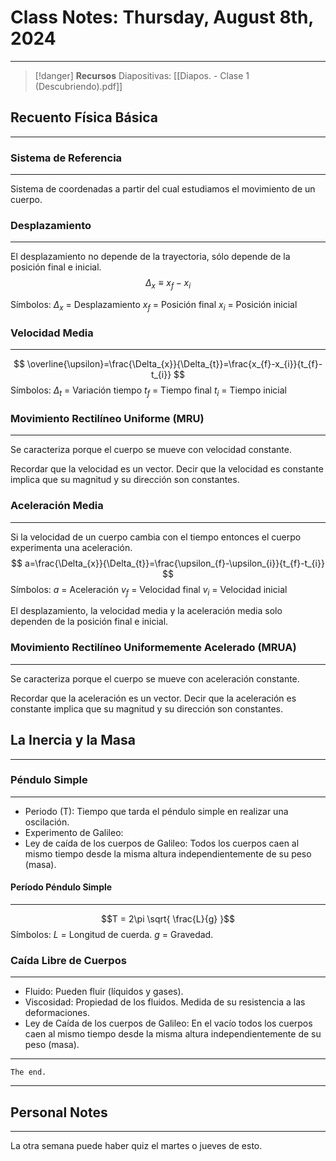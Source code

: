 # Class Notes: Thursday, August 8th, 2024 
***
> [!danger]  **Recursos**
> Diapositivas: [[Diapos. - Clase 1 (Descubriendo).pdf]]
## Recuento Física Básica
***
### Sistema de Referencia
***
Sistema de coordenadas a partir del cual estudiamos el movimiento de un cuerpo.
### Desplazamiento
***
El desplazamiento no depende de la trayectoria, sólo depende de la posición final e inicial.
$$\Delta_{x} \equiv x_{f} - x_{i}$$

Símbolos:
	$\Delta_{x}$ = Desplazamiento
	$x_{f}$ = Posición final
	$x_{i}$  = Posición inicial
### Velocidad Media
***
$$
\overline{\upsilon}=\frac{\Delta_{x}}{\Delta_{t}}=\frac{x_{f}-x_{i}}{t_{f}-t_{i}}
$$
Símbolos:
	$\Delta_{t}$ = Variación tiempo
	$t_{f}$ = Tiempo final
	$t_{i}$ = Tiempo inicial
### Movimiento Rectilíneo Uniforme (MRU)
***
Se caracteriza porque el cuerpo se mueve con velocidad constante.

Recordar que la velocidad es un vector. Decir que la velocidad es constante implica que su magnitud y su dirección son constantes.
### Aceleración Media
***
Si la velocidad de un cuerpo cambia con el tiempo entonces el cuerpo experimenta una aceleración.
$$
a=\frac{\Delta_{x}}{\Delta_{t}}=\frac{\upsilon_{f}-\upsilon_{i}}{t_{f}-t_{i}}
$$
Símbolos:
	$a$ = Aceleración
	$v_{f}$ = Velocidad final
	$v_{i}$ = Velocidad inicial

El desplazamiento, la velocidad media y la aceleración media solo dependen de la posición final e inicial.
### Movimiento Rectilíneo Uniformemente Acelerado (MRUA)
***
Se caracteriza porque el cuerpo se mueve con aceleración constante.

Recordar que la aceleración es un vector. Decir que la aceleración es constante implica que su magnitud y su dirección son constantes.

## La Inercia y la Masa
***
### Péndulo Simple
***
- Periodo (T): Tiempo que tarda el péndulo simple en realizar una oscilación.
- Experimento de Galileo: 
- Ley de caída de los cuerpos de Galileo: Todos los cuerpos caen al mismo tiempo desde la misma altura independientemente de su peso (masa).
#### Período Péndulo Simple
***
$$T = 2\pi \sqrt{ \frac{L}{g} }$$
Símbolos:
	 $L$ = Longitud de cuerda.
	 $g$ = Gravedad.
### Caída Libre de Cuerpos
***
- Fluido: Pueden fluir (líquidos y gases).
- Viscosidad: Propiedad de los fluidos. Medida de su resistencia a las deformaciones.
- Ley de Caída de los cuerpos de Galileo: En el vacío todos los cuerpos caen al mismo tiempo desde la misma altura independientemente de su peso (masa).




***
`The end.`
***




## Personal Notes
***
La otra semana puede haber quiz el martes o jueves de esto.